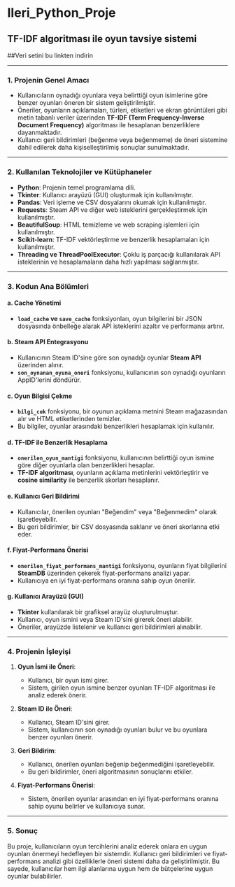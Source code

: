 # Ileri_Python_Proje
TF-IDF algoritması ile oyun tavsiye sistemi
---

##Veri setini bu linkten indirin

---

### 1. **Projenin Genel Amacı**
- Kullanıcıların oynadığı oyunlara veya belirttiği oyun isimlerine göre benzer oyunları öneren bir sistem geliştirilmiştir.
- Öneriler, oyunların açıklamaları, türleri, etiketleri ve ekran görüntüleri gibi metin tabanlı veriler üzerinden **TF-IDF (Term Frequency-Inverse Document Frequency)** algoritması ile hesaplanan benzerliklere dayanmaktadır.
- Kullanıcı geri bildirimleri (beğenme veya beğenmeme) de öneri sistemine dahil edilerek daha kişiselleştirilmiş sonuçlar sunulmaktadır.

---

### 2. **Kullanılan Teknolojiler ve Kütüphaneler**
- **Python**: Projenin temel programlama dili.
- **Tkinter**: Kullanıcı arayüzü (GUI) oluşturmak için kullanılmıştır.
- **Pandas**: Veri işleme ve CSV dosyalarını okumak için kullanılmıştır.
- **Requests**: Steam API ve diğer web isteklerini gerçekleştirmek için kullanılmıştır.
- **BeautifulSoup**: HTML temizleme ve web scraping işlemleri için kullanılmıştır.
- **Scikit-learn**: TF-IDF vektörleştirme ve benzerlik hesaplamaları için kullanılmıştır.
- **Threading ve ThreadPoolExecutor**: Çoklu iş parçacığı kullanılarak API isteklerinin ve hesaplamaların daha hızlı yapılması sağlanmıştır.

---

### 3. **Kodun Ana Bölümleri**

#### a. **Cache Yönetimi**
- **`load_cache` ve `save_cache`** fonksiyonları, oyun bilgilerini bir JSON dosyasında önbelleğe alarak API isteklerini azaltır ve performansı artırır.

#### b. **Steam API Entegrasyonu**
- Kullanıcının Steam ID'sine göre son oynadığı oyunlar **Steam API** üzerinden alınır.
- **`son_oynanan_oyuna_oneri`** fonksiyonu, kullanıcının son oynadığı oyunların AppID'lerini döndürür.

#### c. **Oyun Bilgisi Çekme**
- **`bilgi_cek`** fonksiyonu, bir oyunun açıklama metnini Steam mağazasından alır ve HTML etiketlerinden temizler.
- Bu bilgiler, oyunlar arasındaki benzerlikleri hesaplamak için kullanılır.

#### d. **TF-IDF ile Benzerlik Hesaplama**
- **`onerilen_oyun_mantigi`** fonksiyonu, kullanıcının belirttiği oyun ismine göre diğer oyunlarla olan benzerlikleri hesaplar.
- **TF-IDF algoritması**, oyunların açıklama metinlerini vektörleştirir ve **cosine similarity** ile benzerlik skorları hesaplanır.

#### e. **Kullanıcı Geri Bildirimi**
- Kullanıcılar, önerilen oyunları "Beğendim" veya "Beğenmedim" olarak işaretleyebilir.
- Bu geri bildirimler, bir CSV dosyasında saklanır ve öneri skorlarına etki eder.

#### f. **Fiyat-Performans Önerisi**
- **`onerilen_fiyat_performans_mantigi`** fonksiyonu, oyunların fiyat bilgilerini **SteamDB** üzerinden çekerek fiyat-performans analizi yapar.
- Kullanıcıya en iyi fiyat-performans oranına sahip oyun önerilir.

#### g. **Kullanıcı Arayüzü (GUI)**
- **Tkinter** kullanılarak bir grafiksel arayüz oluşturulmuştur.
- Kullanıcı, oyun ismini veya Steam ID'sini girerek öneri alabilir.
- Öneriler, arayüzde listelenir ve kullanıcı geri bildirimleri alınabilir.

---

### 4. **Projenin İşleyişi**
1. **Oyun İsmi ile Öneri**:
   - Kullanıcı, bir oyun ismi girer.
   - Sistem, girilen oyun ismine benzer oyunları TF-IDF algoritması ile analiz ederek önerir.

2. **Steam ID ile Öneri**:
   - Kullanıcı, Steam ID'sini girer.
   - Sistem, kullanıcının son oynadığı oyunları bulur ve bu oyunlara benzer oyunları önerir.

3. **Geri Bildirim**:
   - Kullanıcı, önerilen oyunları beğenip beğenmediğini işaretleyebilir.
   - Bu geri bildirimler, öneri algoritmasının sonuçlarını etkiler.

4. **Fiyat-Performans Önerisi**:
   - Sistem, önerilen oyunlar arasından en iyi fiyat-performans oranına sahip oyunu belirler ve kullanıcıya sunar.

---

### 5. **Sonuç**
Bu proje, kullanıcıların oyun tercihlerini analiz ederek onlara en uygun oyunları önermeyi hedefleyen bir sistemdir. Kullanıcı geri bildirimleri ve fiyat-performans analizi gibi özelliklerle öneri sistemi daha da geliştirilmiştir. Bu sayede, kullanıcılar hem ilgi alanlarına uygun hem de bütçelerine uygun oyunlar bulabilirler.
